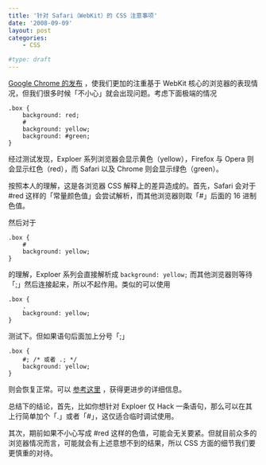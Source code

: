 ```yaml
---
title: '针对 Safari（WebKit）的 CSS 注意事项'
date: '2008-09-09'
layout: post
categories:
    - CSS

#type: draft
---
```


[Google Chrome 的发布]({{site.urls}}/posts/2295/) ，使我们更加的注重基于 WebKit 核心的浏览器的表现情况，但我们很多时候「不小心」就会出现问题。考虑下面极端的情况

```
.box {
    background: red;
    #
    background: yellow;
    background: #green;
}
```

经过测试发现，Exploer 系列浏览器会显示黄色（yellow），Firefox 与 Opera 则会显示红色（red），而 Safari 以及 Chrome 则会显示绿色（green）。

按照本人的理解，这是各浏览器 CSS 解释上的差异造成的。首先，Safari 会对于 #red 这样的「常量颜色值」会尝试解析，而其他浏览器则取「#」后面的 16 进制色值。

然后对于

```
.box {
    #
    background: yellow;
}
```

的理解，Exploer 系列会直接解析成 `background: yellow;` 而其他浏览器则等待「;」然后连接起来，所以不起作用。类似的可以使用

```
.box {
    .
    background: yellow;
}
```

测试下。但如果语句后面加上分号「;」

```
.box {
    #; /* 或者 .; */
    background: yellow;
}
```

则会恢复正常。可以 [参考这里](http://www.ibloomstudios.com/articles/safari_css_hack/) ，获得更进步的详细信息。

总结下的结论，首先，比如你想针对 Exploer 仅 Hack 一条语句，那么可以在其上行简单加个「.」或者「#」，这仅适合临时调试使用。

其次，期前如果不小心写成 #red 这样的色值，可能会无关要紧。但就目前众多的浏览器情况而言，可能就会有上述意想不到的结果，所以 CSS 方面的细节我们要更慎重的对待。
